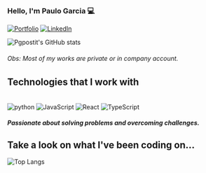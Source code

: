 
### Hello, I'm Paulo Garcia 💻

[![Portfolio](https://img.shields.io/badge/Portfolio-255E63?style=for-the-badge&logo=About.me&logoColor=white)](https://pg-portfolio.onrender.com/)
[![LinkedIn](https://img.shields.io/badge/LinkedIn-0077B5?style=for-the-badge&logo=linkedin&logoColor=white)](https://www.linkedin.com/in/paulogarcia01/)

![Pgpostit's GitHub stats](https://github-readme-stats.vercel.app/api?username=pgpostit&show_icons=true&theme=tokyonight)

###### Obs: Most of my works are private or in company account.

## Technologies that I work with

<div style="display: inline_block"><br/>
    <img align="center" alt="python" src="https://img.shields.io/badge/Python-14354C?style=for-the-badge&logo=python&logoColor=white" />
    <img align="center" alt="JavaScript" src="https://img.shields.io/badge/JavaScript-323330?style=for-the-badge&logo=javascript&logoColor=F7DF1E" />
    <img align="center" alt="React" src="https://img.shields.io/badge/React-20232A?style=for-the-badge&logo=react&logoColor=61DAFB" />
    <img align="center" alt="TypeScript" src="	https://img.shields.io/badge/TypeScript-007ACC?style=for-the-badge&logo=typescript&logoColor=white" />
</div>

##### Passionate about solving problems and overcoming challenges.

## Take a look on what I've been coding on...

![Top Langs](https://github-readme-stats.vercel.app/api/top-langs/?username=pgpostit&hide_progress=true)
